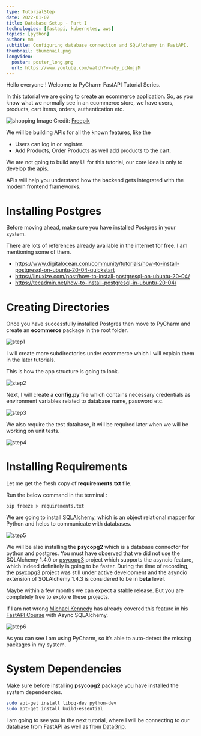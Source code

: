 ```yaml
---
type: TutorialStep
date: 2022-01-02
title: Database Setup - Part I
technologies: [fastapi, kubernetes, aws]
topics: [python]
author: mm
subtitle: Configuring database connection and SQLAlchemy in FastAPI.
thumbnail: thumbnail.png
longVideo:
  poster: poster_long.png
  url: https://www.youtube.com/watch?v=aOy_pcNnjjM
---
```


Hello everyone ! Welcome to PyCharm FastAPI Tutorial Series.

In this tutorial we are going to create an ecommerce application. So, as you know what
we normally see in an ecommerce store, we have users, products, cart items, 
orders, authentication etc.

![shopping](./images/shopping.png)
Image Credit: [Freepik](https://www.freepik.com/)

We will be building APIs for all the known features, like the 

- Users can log in or register.
- Add Products, Order Products as well add products to the cart.

We are not going to build any UI for this tutorial, our core idea
is only to develop the apis.

APIs will help you understand how the backend gets
integrated with the modern frontend frameworks.

# Installing Postgres

Before moving ahead, make sure you have installed Postgres 
in your system.

There are lots of references already available in the internet for free. 
I am mentioning some of them.

- https://www.digitalocean.com/community/tutorials/how-to-install-postgresql-on-ubuntu-20-04-quickstart
- https://linuxize.com/post/how-to-install-postgresql-on-ubuntu-20-04/
- https://tecadmin.net/how-to-install-postgresql-in-ubuntu-20-04/


# Creating Directories

Once you have successfully installed Postgres then move to PyCharm and create an **ecommerce** package
in the root folder.

![step1](./steps/step1.png)

I will create more subdirectories under ecommerce which I will explain them in the later tutorials.

This is how the app structure is going to look. 

![step2](./steps/step2.png)

Next, I will create a **config.py** file which contains necessary credentials as 
environment variables related to database name, password etc. 

![step3](./steps/step3.png)

We also require the test database, it will be
required later when we will be working on unit tests.

![step4](./steps/step4.png)


# Installing Requirements

Let me get the fresh copy of **requirements.txt** file. 

Run the below command in the terminal :

```
pip freeze > requirements.txt
```

We are going to install [SQLAlchemy](https://www.sqlalchemy.org/), 
which is an object relational mapper for Python and helps 
to communicate with databases.

![step5](./steps/step5.png)

We will be also installing the **psycopg2** which is a database connector for python and postgres.
You must have observed that we did not use the SQLAlchemy 1.4.0 or [psycopg3](https://www.psycopg.org/psycopg3/) project 
which supports the asyncio feature, which indeed definitely is going to be faster. During 
the time of recording, the [psycopg3](https://www.psycopg.org/psycopg3/) project was still under active 
development and the asyncio extension of SQLAlchemy 1.4.3 is considered to be in **beta** level.


Maybe within a few months we can expect a stable release. But you are completely free to 
explore these projects. 

If I am not wrong [Michael Kennedy](https://twitter.com/mkennedy) has already covered this
feature in his [FastAPI Course](https://training.talkpython.fm/courses/full-html-web-applications-with-fastapi) with Async SQLAlchemy.


![step6](./steps/step6.png)

As you can see I am using PyCharm, so it’s able to auto-detect the missing packages in 
my system.

# System Dependencies

Make sure before installing **psycopg2** package you have installed the system dependencies. 

```bash
sudo apt-get install libpq-dev python-dev
sudo apt-get install build-essential
```

I am going to see you in the next tutorial, where I will be connecting to our 
database from FastAPI as well as from [DataGrip](https://www.jetbrains.com/datagrip/).





